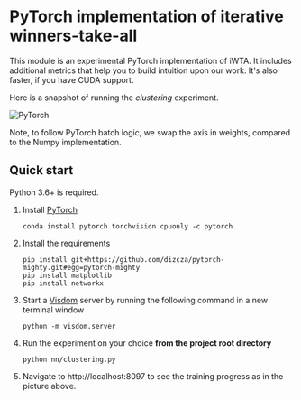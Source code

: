 # PyTorch implementation of iterative winners-take-all

This module is an experimental PyTorch implementation of iWTA. It includes additional metrics that help you to build intuition upon our work. It's also faster, if you have CUDA support.

Here is a snapshot of running the *clustering* experiment.

![PyTorch](../images/pytorch_screenshot.png)

Note, to follow PyTorch batch logic, we swap the axis in weights, compared to the Numpy implementation.

## Quick start

Python 3.6+ is required.

1. Install [PyTorch](https://pytorch.org/)
   ```
   conda install pytorch torchvision cpuonly -c pytorch
   ```
2. Install the requirements
   ```
   pip install git+https://github.com/dizcza/pytorch-mighty.git#egg=pytorch-mighty
   pip install matplotlib
   pip install networkx
   ```

3. Start a [Visdom](https://github.com/facebookresearch/visdom) server by running the following command in a new terminal window
   ```
   python -m visdom.server
   ```

4. Run the experiment on your choice **from the project root directory**
   ```
   python nn/clustering.py
   ```

5. Navigate to http://localhost:8097 to see the training progress as in the picture above.
